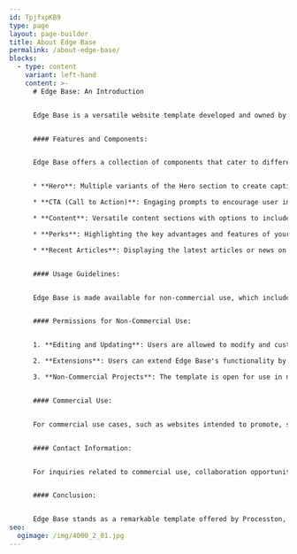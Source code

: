 ```yaml
---
id: TpjfxpKB9
type: page
layout: page-builder
title: About Edge Base
permalink: /about-edge-base/
blocks:
  - type: content
    variant: left-hand
    content: >-
      # Edge Base: An Introduction


      Edge Base is a versatile website template developed and owned by [Processton](https://www.processton.com), powered by the Processton IO team. Designed to provide a solid foundation for creating engaging and dynamic websites, Edge Base offers a wide range of components and features tailored to suit various non-commercial projects. This documentation outlines the features, usage guidelines, and permissions associated with Edge Base.


      #### Features and Components:


      Edge Base offers a collection of components that cater to different aspects of web design. These components include, but are not limited to:


      * **Hero**: Multiple variants of the Hero section to create captivating introductory content.

      * **CTA (Call to Action)**: Engaging prompts to encourage user interaction and engagement.

      * **Content**: Versatile content sections with options to include multimedia and lists.

      * **Perks**: Highlighting the key advantages and features of your products or services.

      * **Recent Articles**: Displaying the latest articles or news on your website.


      #### Usage Guidelines:


      Edge Base is made available for non-commercial use, which includes personal projects, portfolio websites, educational endeavors, and nonprofit organizations. Users are encouraged to freely edit, update, and extend the template to suit their specific needs within these non-commercial contexts.


      #### Permissions for Non-Commercial Use:


      1. **Editing and Updating**: Users are allowed to modify and customize Edge Base to create unique websites. You can tailor the template's components, styling, and content to align with your project's objectives.

      2. **Extensions**: Users can extend Edge Base's functionality by adding new features, components, or integrations to enhance the user experience.

      3. **Non-Commercial Projects**: The template is open for use in non-commercial projects, which may include personal websites, portfolios, blogs, educational platforms, and nonprofit organizations' websites.


      #### Commercial Use:


      For commercial use cases, such as websites intended to promote, sell, or generate revenue, customers are kindly requested to reach out to the Processton IO team. Commercial usage requires prior consent and collaboration to ensure that the template is utilized in alignment with Processton's vision and guidelines.


      #### Contact Information:


      For inquiries related to commercial use, collaboration opportunities, or any other questions, feel free to get in touch with the Processton IO team by visiting <https://processton.com/contact>.


      #### Conclusion:


      Edge Base stands as a remarkable template offered by Processton, designed to empower creators and developers in crafting stunning websites for non-commercial purposes. With its diverse components and potential for customization, Edge Base serves as a solid foundation to bring your creative ideas to life. For non-commercial use, you're encouraged to explore, modify, and extend the template to suit your unique projects. If you have commercial aspirations, the Processton IO team looks forward to collaborating with you to ensure a harmonious alignment with their goals and vision. Happy website building!
seo:
  ogimage: /img/4000_2_01.jpg
---
```

